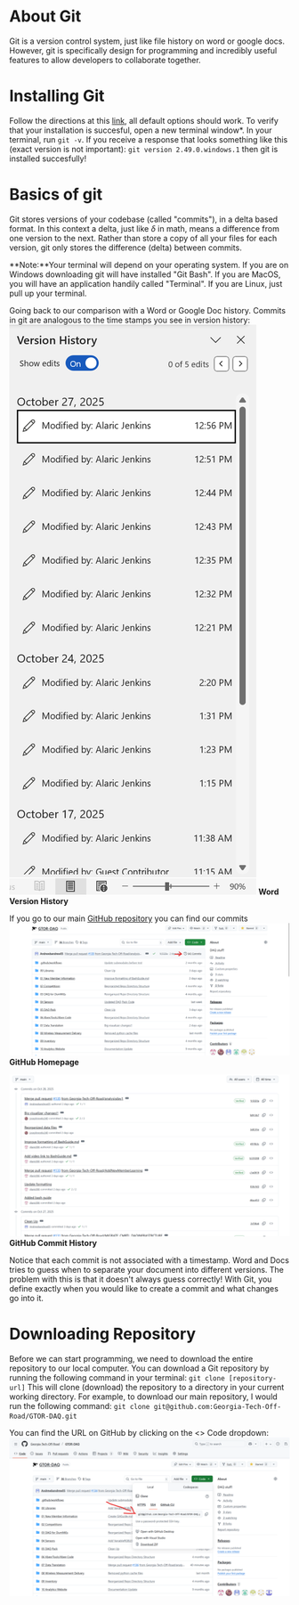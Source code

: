 # About Git
Git is a version control system, just like file history on word or google docs. However, git is specifically design for programming and incredibly useful features to allow developers to collaborate together. 

# Installing Git

Follow the directions at this [link](https://git-scm.com/), all default options should work. To verify that your installation is succesful, open a new terminal window*. In your terminal, run ``git -v``. If you receive a response that looks something like this (exact version is not important): ``git version 2.49.0.windows.1`` then git is installed succesfully!

# Basics of git

Git stores versions of your codebase (called "commits"), in a delta based format. In this context a delta, just like $\delta$ in math, means a difference from one version to the next. Rather than store a copy of all your files for each version, git only stores the difference (delta) between commits.  


**Note:**Your terminal will depend on your operating system. If you are on Windows downloading git will have installed "Git Bash". If you are MacOS, you will have an application handily called "Terminal". If you are Linux, just pull up your terminal.


Going back to our comparison with a Word or Google Doc history. Commits in git are analogous to the time stamps you see in version history:
!["Word Version History"](./Images/word-file-history.png)
**Word Version History**  
  
If you go to our main [GitHub repository](https://github.com/Georgia-Tech-Off-Road/GTOR-DAQ) you can find our commits
!["GitHub Home Commits"](./Images/github_home_commit_highlighted.png)
**GitHub Homepage**

!["GitHub Commit History"](./Images/github_commit_history.png)
**GitHub Commit History**


Notice that each commit is not associated with a timestamp. Word and Docs tries to guess when to separate your document into different versions. The problem with this is that it doesn't always guess correctly! With Git, you define exactly when you would like to create a commit and what changes go into it.

# Downloading Repository
Before we can start programming, we need to download the entire repository to our local computer. You can download a Git repository by running the following command in your terminal:
``git clone [repository-url]``
This will clone (download) the repository to a directory in your current working directory. For example, to download our main repository, I would run the following command:
``git clone git@github.com:Georgia-Tech-Off-Road/GTOR-DAQ.git``

You can find the URL on GitHub by clicking on the <> Code dropdown:
!["GitHub Code Dropdown"](./Images/github_url.png)



